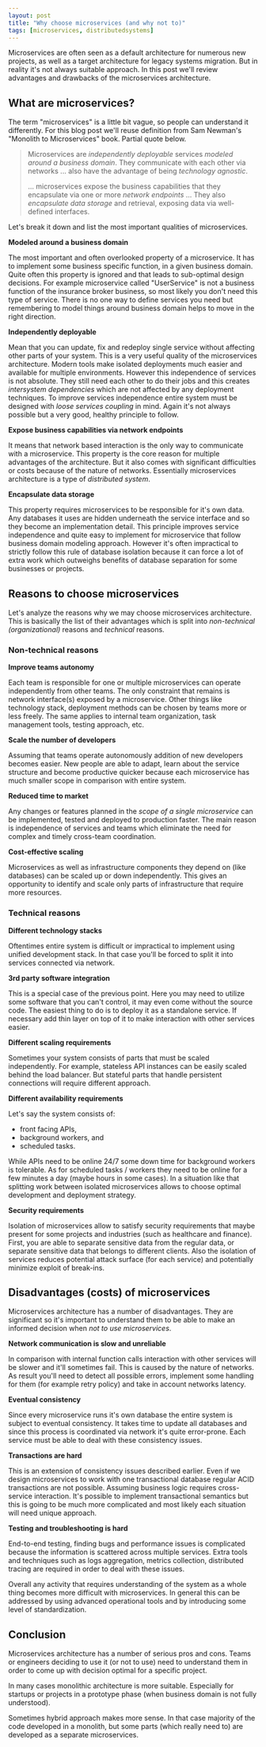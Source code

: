 ```yaml
---
layout: post
title: "Why choose microservices (and why not to)"
tags: [microservices, distributedsystems]
---
```


Microservices are often seen as a default architecture for numerous new 
projects, as well as a target architecture for legacy systems migration. But in 
reality it's not always suitable approach. In this post we'll review advantages 
and drawbacks of the microservices architecture. 

## What are microservices?

The term "microservices" is a little bit vague, so people can understand it 
differently. For this blog post we'll reuse definition from Sam Newman's 
"Monolith to Microservices" book. Partial quote below.

> Microservices are _independently deployable_ services _modeled around a 
> business domain_. They communicate with each other via networks ... also have 
> the advantage of being _technology agnostic_.
>
> ... microservices expose the business capabilities that they encapsulate via 
> one or more _network endpoints_ ... They also _encapsulate data storage_ and 
> retrieval, exposing data via well-defined interfaces.

Let's break it down and list the most important qualities of microservices.

**Modeled around a business domain**

The most important and often overlooked property of a microservice. It has to 
implement some business specific function, in a given business domain. Quite 
often this property is ignored and that leads to sub-optimal design decisions. 
For example microservice called "UserService" is not a business function of the 
insurance broker business, so most likely you don't need this type of service. 
There is no one way to define services you need but remembering to model things 
around business domain helps to move in the right direction.

**Independently deployable**

Mean that you can update, fix and redeploy single service without affecting 
other parts of your system. This is a very useful quality of the microservices 
architecture. Modern tools make isolated deployments much easier and available 
for multiple environments. However this independence of services is not 
absolute. They still need each other to do their jobs and this creates 
_intersystem dependencies_ which are not affected by any deployment techniques. 
To improve services independence entire system must be designed with _loose 
services coupling_ in mind. Again it's not always possible but a very good, 
healthy principle to follow.

**Expose business capabilities via network endpoints**

It means that network based interaction is the only way to communicate with a 
microservice. This property is the core reason for  multiple advantages of
the architecture. But it also comes with significant difficulties or costs 
because of the nature of networks. Essentially microservices architecture is a 
type of _distributed system_.

**Encapsulate data storage**

This property requires microservices to be responsible for it's own data. Any 
databases it uses are hidden underneath the service interface and so they become 
an implementation detail. This principle improves service independence and quite 
easy to implement for microservice that follow business domain modeling 
approach. However it's often impractical to strictly follow this rule of 
database isolation because it can force a lot of extra work which outweighs 
benefits of database separation for some businesses or projects.

## Reasons to choose microservices

Let's analyze the reasons why we may choose microservices architecture. This is 
basically the list of their advantages which is split into _non-technical 
(organizational)_ reasons and _technical_ reasons.

### Non-technical reasons

**Improve teams autonomy**

Each team is responsible for one or multiple microservices can operate 
independently from other teams. The only constraint that remains is network 
interface(s) exposed by a microservice. Other things like technology stack, 
deployment methods can be chosen by teams more or less freely. The same 
applies to internal team organization, task management tools, testing approach, 
etc.

**Scale the number of developers**

Assuming that teams operate autonomously addition of new developers becomes 
easier. New people are able to adapt, learn about the service structure and 
become productive quicker because each microservice has much smaller scope in 
comparison with entire system.

**Reduced time to market**

Any changes or features planned in the _scope of a single microservice_ can be 
implemented, tested and deployed to production faster. The main reason is 
independence of services and teams which eliminate the need for complex and 
timely cross-team coordination.

**Cost-effective scaling**

Microservices as well as infrastructure components they depend on (like 
databases) can be scaled up or down independently. This gives an opportunity to 
identify and scale only parts of infrastructure that require more resources.

### Technical reasons

**Different technology stacks**

Oftentimes entire system is difficult or impractical to implement using unified 
development stack. In that case you'll be forced to split it into services 
connected via network.

**3rd party software integration**

This is a special case of the previous point. Here you may need to utilize some 
software that you can't control, it may even come without the source code. The 
easiest thing to do is to deploy it as a standalone service. If necessary add 
thin layer on top of it to make interaction with other services easier.

**Different scaling requirements**

Sometimes your system consists of parts that must be scaled independently. For 
example, stateless API instances can be easily scaled behind the load balancer. 
But stateful parts that handle persistent connections will require different 
approach.

**Different availability requirements**

Let's say the system consists of:
- front facing APIs,
- background workers, and
- scheduled tasks.

While APIs need to be online 24/7 some down time for background workers is 
tolerable. As for scheduled tasks / workers they need to be online for a few 
minutes a day (maybe hours in some cases). In a situation like that splitting 
work between isolated microservices allows to choose optimal development and 
deployment strategy. 

**Security requirements**

Isolation of microservices allow to satisfy security requirements that maybe 
present for some projects and industries (such as healthcare and finance). 
First, you are able to separate sensitive data from the regular data, or 
separate sensitive data that belongs to different clients. Also the isolation of 
services reduces potential attack surface (for each service) and potentially 
minimize exploit of break-ins.

## Disadvantages (costs) of microservices

Microservices architecture has a number of disadvantages. They are significant 
so it's important to understand them to be able to make an informed decision 
when _not to use microservices_.

**Network communication is slow and unreliable**

In comparison with internal function calls interaction with other services will 
be slower and it'll sometimes fail. This is caused by the nature of networks. As 
result you'll need to detect all possible errors, implement some handling for 
them (for example retry policy) and take in account networks latency.

**Eventual consistency**

Since every microservice runs it's own database the entire system is subject to 
eventual consistency. It takes time to update all databases and since this 
process is coordinated via network it's quite error-prone. Each service must be 
able to deal with these consistency issues.

**Transactions are hard**

This is an extension of consistency issues described earlier. Even if we design 
microservices to work with one transactional database regular ACID transactions 
are not possible. Assuming business logic requires cross-service interaction. 
It's possible to implement transactional semantics but this is going to be much 
more complicated and most likely each situation will need unique approach.

**Testing and troubleshooting is hard**

End-to-end testing, finding bugs and performance issues is complicated because 
the information is scattered across multiple services. Extra tools and 
techniques such as logs aggregation, metrics collection, distributed tracing are 
required in order to deal with these issues.

Overall any activity that requires understanding of the system as a whole thing 
becomes more difficult with microservices. In general this can be addressed by 
using advanced operational tools and by introducing some level of 
standardization.

## Conclusion

Microservices architecture has a number of serious pros and cons. Teams or 
engineers deciding to use it (or not to use) need to understand them in order to 
come up with decision optimal for a specific project.

In many cases monolithic architecture is more suitable. Especially for startups 
or projects in a prototype phase (when business domain is not fully understood). 

Sometimes hybrid approach makes more sense. In that case majority of the code 
developed in a monolith, but some parts (which really need to) are developed as 
a separate microservices.
